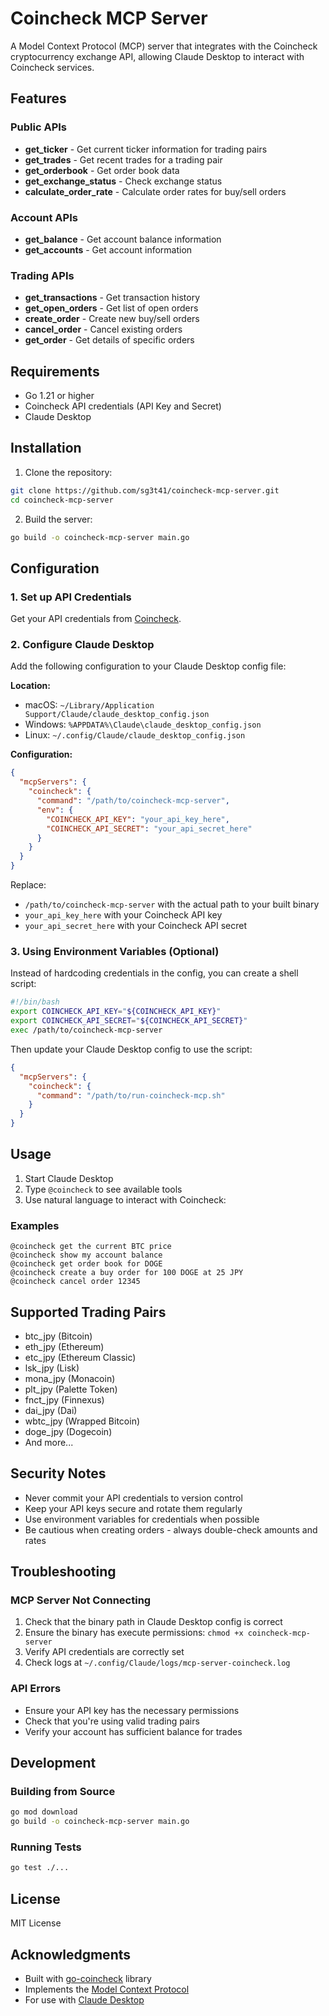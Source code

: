 # Coincheck MCP Server

A Model Context Protocol (MCP) server that integrates with the Coincheck cryptocurrency exchange API, allowing Claude Desktop to interact with Coincheck services.

## Features

### Public APIs
- **get_ticker** - Get current ticker information for trading pairs
- **get_trades** - Get recent trades for a trading pair
- **get_orderbook** - Get order book data
- **get_exchange_status** - Check exchange status
- **calculate_order_rate** - Calculate order rates for buy/sell orders

### Account APIs
- **get_balance** - Get account balance information
- **get_accounts** - Get account information

### Trading APIs
- **get_transactions** - Get transaction history
- **get_open_orders** - Get list of open orders
- **create_order** - Create new buy/sell orders
- **cancel_order** - Cancel existing orders
- **get_order** - Get details of specific orders

## Requirements

- Go 1.21 or higher
- Coincheck API credentials (API Key and Secret)
- Claude Desktop

## Installation

1. Clone the repository:
```bash
git clone https://github.com/sg3t41/coincheck-mcp-server.git
cd coincheck-mcp-server
```

2. Build the server:
```bash
go build -o coincheck-mcp-server main.go
```

## Configuration

### 1. Set up API Credentials

Get your API credentials from [Coincheck](https://coincheck.com/ja/exchange/api_settings).

### 2. Configure Claude Desktop

Add the following configuration to your Claude Desktop config file:

**Location:**
- macOS: `~/Library/Application Support/Claude/claude_desktop_config.json`
- Windows: `%APPDATA%\Claude\claude_desktop_config.json`
- Linux: `~/.config/Claude/claude_desktop_config.json`

**Configuration:**
```json
{
  "mcpServers": {
    "coincheck": {
      "command": "/path/to/coincheck-mcp-server",
      "env": {
        "COINCHECK_API_KEY": "your_api_key_here",
        "COINCHECK_API_SECRET": "your_api_secret_here"
      }
    }
  }
}
```

Replace:
- `/path/to/coincheck-mcp-server` with the actual path to your built binary
- `your_api_key_here` with your Coincheck API key
- `your_api_secret_here` with your Coincheck API secret

### 3. Using Environment Variables (Optional)

Instead of hardcoding credentials in the config, you can create a shell script:

```bash
#!/bin/bash
export COINCHECK_API_KEY="${COINCHECK_API_KEY}"
export COINCHECK_API_SECRET="${COINCHECK_API_SECRET}"
exec /path/to/coincheck-mcp-server
```

Then update your Claude Desktop config to use the script:
```json
{
  "mcpServers": {
    "coincheck": {
      "command": "/path/to/run-coincheck-mcp.sh"
    }
  }
}
```

## Usage

1. Start Claude Desktop
2. Type `@coincheck` to see available tools
3. Use natural language to interact with Coincheck:

### Examples
```
@coincheck get the current BTC price
@coincheck show my account balance
@coincheck get order book for DOGE
@coincheck create a buy order for 100 DOGE at 25 JPY
@coincheck cancel order 12345
```

## Supported Trading Pairs

- btc_jpy (Bitcoin)
- eth_jpy (Ethereum)
- etc_jpy (Ethereum Classic)
- lsk_jpy (Lisk)
- mona_jpy (Monacoin)
- plt_jpy (Palette Token)
- fnct_jpy (Finnexus)
- dai_jpy (Dai)
- wbtc_jpy (Wrapped Bitcoin)
- doge_jpy (Dogecoin)
- And more...

## Security Notes

- Never commit your API credentials to version control
- Keep your API keys secure and rotate them regularly
- Use environment variables for credentials when possible
- Be cautious when creating orders - always double-check amounts and rates

## Troubleshooting

### MCP Server Not Connecting
1. Check that the binary path in Claude Desktop config is correct
2. Ensure the binary has execute permissions: `chmod +x coincheck-mcp-server`
3. Verify API credentials are correctly set
4. Check logs at `~/.config/Claude/logs/mcp-server-coincheck.log`

### API Errors
- Ensure your API key has the necessary permissions
- Check that you're using valid trading pairs
- Verify your account has sufficient balance for trades

## Development

### Building from Source
```bash
go mod download
go build -o coincheck-mcp-server main.go
```

### Running Tests
```bash
go test ./...
```

## License

MIT License

## Acknowledgments

- Built with [go-coincheck](https://github.com/sg3t41/go-coincheck) library
- Implements the [Model Context Protocol](https://modelcontextprotocol.io/)
- For use with [Claude Desktop](https://claude.ai/download)